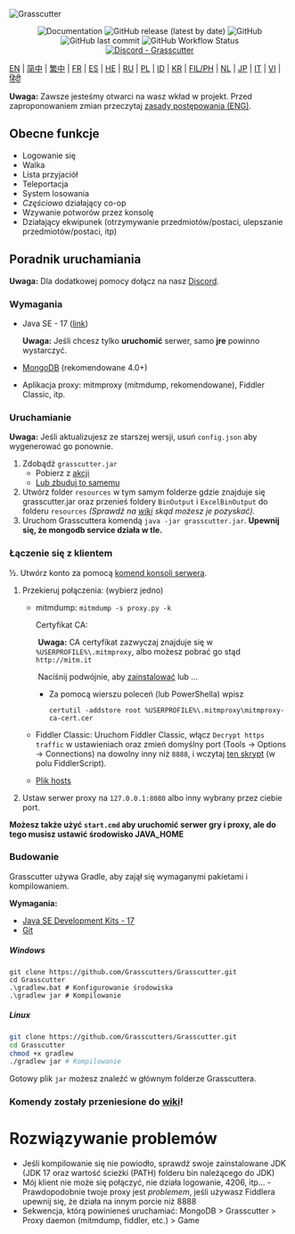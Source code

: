 ![Grasscutter](https://socialify.git.ci/Grasscutters/Grasscutter/image?description=1&forks=1&issues=1&language=1&logo=https%3A%2F%2Fs2.loli.net%2F2022%2F04%2F25%2FxOiJn7lCdcT5Mw1.png&name=1&owner=1&pulls=1&stargazers=1&theme=Light)
<div align="center"><img alt="Documentation" src="https://img.shields.io/badge/Wiki-Grasscutter-blue?style=for-the-badge&link=https://github.com/Grasscutters/Grasscutter/wiki&link=https://github.com/Grasscutters/Grasscutter/wiki"> <img alt="GitHub release (latest by date)" src="https://img.shields.io/github/v/release/Grasscutters/Grasscutter?logo=java&style=for-the-badge"> <img alt="GitHub" src="https://img.shields.io/github/license/Grasscutters/Grasscutter?style=for-the-badge"> <img alt="GitHub last commit" src="https://img.shields.io/github/last-commit/Grasscutters/Grasscutter?style=for-the-badge"> <img alt="GitHub Workflow Status" src="https://img.shields.io/github/actions/workflow/status/Grasscutters/Grasscutter/build.yml?branch=development&logo=github&style=for-the-badge"></div>

<div align="center"><a href="https://discord.gg/T5vZU6UyeG"><img alt="Discord - Grasscutter" src="https://img.shields.io/discord/965284035985305680?label=Discord&logo=discord&style=for-the-badge"></a></div>

[EN](../README.md) | [简中](README_zh-CN.md) | [繁中](README_zh-TW.md) | [FR](README_fr-FR.md) | [ES](README_es-ES.md) | [HE](README_HE.md) | [RU](README_ru-RU.md) | [PL](README_pl-PL.md) | [ID](README_id-ID.md) | [KR](README_ko-KR.md) | [FIL/PH](README_fil-PH.md) | [NL](README_NL.md) | [JP](README_ja-JP.md) | [IT](README_it-IT.md) | [VI](README_vi-VN.md) | [हिंदी](README_hn-IN.md)

**Uwaga:** Zawsze jesteśmy otwarci na wasz wkład w projekt. Przed zaproponowaniem zmian przeczytaj [zasady postępowania (ENG)](https://github.com/Grasscutters/Grasscutter/blob/stable/CONTRIBUTING.md).

## Obecne funkcje

* Logowanie się
* Walka
* Lista przyjaciół
* Teleportacja
* System losowania
* *Częściowo* działający co-op
* Wzywanie potworów przez konsolę
* Działający ekwipunek (otrzymywanie przedmiotów/postaci, ulepszanie przedmiotów/postaci, itp)

## Poradnik uruchamiania

**Uwaga:** Dla dodatkowej pomocy dołącz na nasz [Discord](https://discord.gg/T5vZU6UyeG).

### Wymagania

* Java SE - 17 ([link](https://www.oracle.com/java/technologies/javase/jdk17-archive-downloads.html))

  **Uwaga:** Jeśli chcesz tylko **uruchomić** serwer, samo **jre** powinno wystarczyć.

* [MongoDB](https://www.mongodb.com/try/download/community) (rekomendowane 4.0+)

* Aplikacja proxy: mitmproxy (mitmdump, rekomendowane), Fiddler Classic, itp.

### Uruchamianie

**Uwaga:** Jeśli aktualizujesz ze starszej wersji, usuń `config.json` aby wygenerować go ponownie.

1. Zdobądź `grasscutter.jar`
   - Pobierz z [akcji](https://github.com/Grasscutters/Grasscutter/suites/6895963598/artifacts/267483297)
   - [Lub zbuduj to samemu](#Budowanie)
2. Utwórz folder `resources` w tym samym folderze gdzie znajduje się grasscutter.jar oraz przenieś foldery `BinOutput` i `ExcelBinOutput` do folderu `resources` *(Sprawdź na [wiki](https://github.com/Grasscutters/Grasscutter/wiki) skąd możesz je pozyskać).*
3. Uruchom Grasscuttera komendą `java -jar grasscutter.jar`. **Upewnij się, że mongodb service działa w tle.**

### Łączenie się z klientem

½. Utwórz konto za pomocą [komend konsoli serwera](https://github.com/Grasscutters/Grasscutter/wiki/Commands#targeting).

1. Przekieruj połączenia: (wybierz jedno)
    - mitmdump: `mitmdump -s proxy.py -k`

      Certyfikat CA:

      ​	**Uwaga:** CA certyfikat zazwyczaj znajduje się w `%USERPROFILE%\.mitmproxy`, albo możesz pobrać go stąd `http://mitm.it`

      ​	Naciśnij podwójnie, aby [zainstalować](https://docs.microsoft.com/en-us/skype-sdk/sdn/articles/installing-the-trusted-root-certificate#installing-a-trusted-root-certificate) lub ...

      - Za pomocą wierszu poleceń (lub PowerShella) wpisz

        ```shell
        certutil -addstore root %USERPROFILE%\.mitmproxy\mitmproxy-ca-cert.cer
        ```

    - Fiddler Classic: Uruchom Fiddler Classic, włącz `Decrypt https traffic` w ustawieniach oraz zmień domyślny port (Tools -> Options -> Connections) na dowolny inny niż `8888`, i wczytaj [ten skrypt](https://github.lunatic.moe/fiddlerscript) (w polu FiddlerScript).

    - [Plik hosts](https://github.com/Grasscutters/Grasscutter/wiki/Running#traffic-route-map)

2. Ustaw serwer proxy na `127.0.0.1:8080` albo inny wybrany przez ciebie port.

**Możesz także użyć `start.cmd` aby uruchomić serwer gry i proxy, ale do tego musisz ustawić środowisko JAVA_HOME**

### Budowanie

Grasscutter używa Gradle, aby zajął się wymaganymi pakietami i kompilowaniem.

**Wymagania:**

- [Java SE Development Kits - 17](https://www.oracle.com/java/technologies/javase/jdk17-archive-downloads.html)
- [Git](https://git-scm.com/downloads)

##### Windows

```shell
git clone https://github.com/Grasscutters/Grasscutter.git
cd Grasscutter
.\gradlew.bat # Konfigurowanie środowiska
.\gradlew jar # Kompilowanie
```

##### Linux

```bash
git clone https://github.com/Grasscutters/Grasscutter.git
cd Grasscutter
chmod +x gradlew
./gradlew jar # Kompilowanie
```

Gotowy plik `jar` możesz znaleźć w głównym folderze Grasscuttera.

### Komendy zostały przeniesione do [wiki](https://github.com/Grasscutters/Grasscutter/wiki/Commands)!

# Rozwiązywanie problemów

* Jeśli kompilowanie się nie powiodło, sprawdź swoje zainstalowane JDK (JDK 17 oraz wartość ścieżki (PATH) folderu bin należącego do JDK)
* Mój klient nie może się połączyć, nie działa logowanie, 4206, itp... - Prawdopodobnie twoje proxy jest *problemem*, jeśli używasz Fiddlera upewnij się, że działa na innym porcie niż 8888
* Sekwencja, którą powinieneś uruchamiać: MongoDB > Grasscutter > Proxy daemon (mitmdump, fiddler, etc.) > Game
